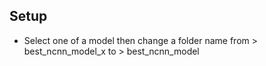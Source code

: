 ## Setup
- Select one of a model then change a folder name from > best_ncnn_model_x to > best_ncnn_model

